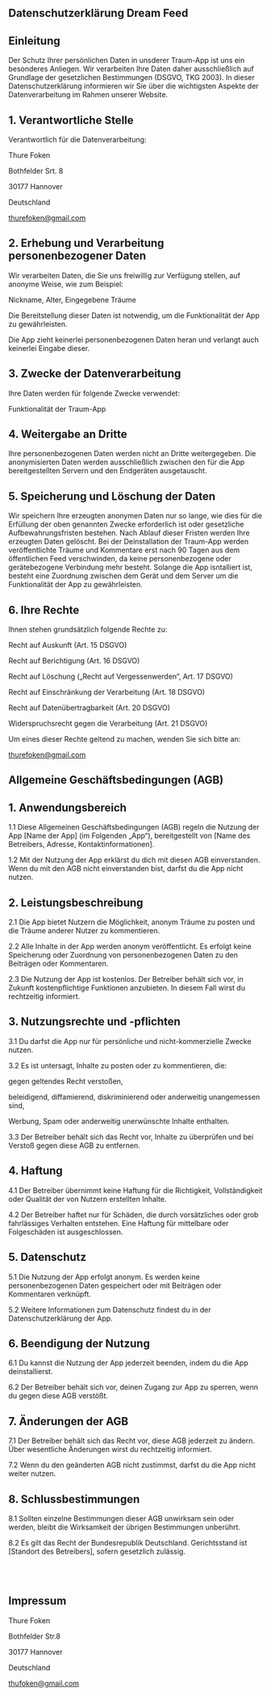 <html>
<head>
</head>
<body>

## Datenschutzerklärung Dream Feed
## Einleitung
Der Schutz Ihrer persönlichen Daten in unsderer Traum-App ist uns ein besonderes Anliegen. Wir verarbeiten Ihre Daten daher ausschließlich auf Grundlage der gesetzlichen Bestimmungen (DSGVO, TKG 2003). In dieser Datenschutzerklärung informieren wir Sie über die wichtigsten Aspekte der Datenverarbeitung im Rahmen unserer Website.

## 1. Verantwortliche Stelle
Verantwortlich für die Datenverarbeitung:

Thure Foken

Bothfelder Srt. 8

30177 Hannover

Deutschland

thurefoken@gmail.com

## 2. Erhebung und Verarbeitung personenbezogener Daten
Wir verarbeiten Daten, die Sie uns freiwillig zur Verfügung stellen, auf anonyme Weise, wie zum Beispiel:

Nickname, Alter, Eingegebene Träume

Die Bereitstellung dieser Daten ist notwendig, um die Funktionalität der App zu gewährleisten.

Die App zieht keinerlei personenbezogenen Daten heran und verlangt auch keinerlei Eingabe dieser.

## 3. Zwecke der Datenverarbeitung
Ihre Daten werden für folgende Zwecke verwendet:

Funktionalität der Traum-App

## 4. Weitergabe an Dritte
Ihre personenbezogenen Daten werden nicht an Dritte weitergegeben. Die anonymisierten Daten werden ausschließlich zwischen den für die App bereitgestellten Servern und den Endgeräten ausgetauscht.

## 5. Speicherung und Löschung der Daten
Wir speichern Ihre erzeugten anonymen Daten nur so lange, wie dies für die Erfüllung der oben genannten Zwecke erforderlich ist oder gesetzliche Aufbewahrungsfristen bestehen. Nach Ablauf dieser Fristen werden Ihre erzeugten Daten gelöscht.
Bei der Deinstallation der Traum-App werden veröffentlichte Träume und Kommentare erst nach 90 Tagen aus dem öffentlichen Feed verschwinden, da keine personenbezogene oder gerätebezogene Verbindung mehr besteht.
Solange die App isntalliert ist, besteht eine Zuordnung zwischen dem Gerät und dem Server um die Funktionalität der App zu gewährleisten.

## 6. Ihre Rechte
Ihnen stehen grundsätzlich folgende Rechte zu:

Recht auf Auskunft (Art. 15 DSGVO)

Recht auf Berichtigung (Art. 16 DSGVO)

Recht auf Löschung („Recht auf Vergessenwerden“, Art. 17 DSGVO)

Recht auf Einschränkung der Verarbeitung (Art. 18 DSGVO)

Recht auf Datenübertragbarkeit (Art. 20 DSGVO)

Widerspruchsrecht gegen die Verarbeitung (Art. 21 DSGVO)

Um eines dieser Rechte geltend zu machen, wenden Sie sich bitte an:

thurefoken@gmail.com




## Allgemeine Geschäftsbedingungen (AGB)

## 1. Anwendungsbereich

1.1 Diese Allgemeinen Geschäftsbedingungen (AGB) regeln die Nutzung der App [Name der App] (im Folgenden „App“), bereitgestellt von [Name des Betreibers, Adresse, Kontaktinformationen].

1.2 Mit der Nutzung der App erklärst du dich mit diesen AGB einverstanden. Wenn du mit den AGB nicht einverstanden bist, darfst du die App nicht nutzen.

## 2. Leistungsbeschreibung

2.1 Die App bietet Nutzern die Möglichkeit, anonym Träume zu posten und die Träume anderer Nutzer zu kommentieren.

2.2 Alle Inhalte in der App werden anonym veröffentlicht. Es erfolgt keine Speicherung oder Zuordnung von personenbezogenen Daten zu den Beiträgen oder Kommentaren.

2.3 Die Nutzung der App ist kostenlos. Der Betreiber behält sich vor, in Zukunft kostenpflichtige Funktionen anzubieten. In diesem Fall wirst du rechtzeitig informiert.

## 3. Nutzungsrechte und -pflichten

3.1 Du darfst die App nur für persönliche und nicht-kommerzielle Zwecke nutzen.

3.2 Es ist untersagt, Inhalte zu posten oder zu kommentieren, die:

gegen geltendes Recht verstoßen,

beleidigend, diffamierend, diskriminierend oder anderweitig unangemessen sind,

Werbung, Spam oder anderweitig unerwünschte Inhalte enthalten.

3.3 Der Betreiber behält sich das Recht vor, Inhalte zu überprüfen und bei Verstoß gegen diese AGB zu entfernen.

## 4. Haftung

4.1 Der Betreiber übernimmt keine Haftung für die Richtigkeit, Vollständigkeit oder Qualität der von Nutzern erstellten Inhalte.

4.2 Der Betreiber haftet nur für Schäden, die durch vorsätzliches oder grob fahrlässiges Verhalten entstehen. Eine Haftung für mittelbare oder Folgeschäden ist ausgeschlossen.

## 5. Datenschutz

5.1 Die Nutzung der App erfolgt anonym. Es werden keine personenbezogenen Daten gespeichert oder mit Beiträgen oder Kommentaren verknüpft.

5.2 Weitere Informationen zum Datenschutz findest du in der Datenschutzerklärung der App.

## 6. Beendigung der Nutzung

6.1 Du kannst die Nutzung der App jederzeit beenden, indem du die App deinstallierst.

6.2 Der Betreiber behält sich vor, deinen Zugang zur App zu sperren, wenn du gegen diese AGB verstößt.

## 7. Änderungen der AGB

7.1 Der Betreiber behält sich das Recht vor, diese AGB jederzeit zu ändern. Über wesentliche Änderungen wirst du rechtzeitig informiert.

7.2 Wenn du den geänderten AGB nicht zustimmst, darfst du die App nicht weiter nutzen.

## 8. Schlussbestimmungen

8.1 Sollten einzelne Bestimmungen dieser AGB unwirksam sein oder werden, bleibt die Wirksamkeit der übrigen Bestimmungen unberührt.

8.2 Es gilt das Recht der Bundesrepublik Deutschland. Gerichtsstand ist [Standort des Betreibers], sofern gesetzlich zulässig.

<br>
<br>

## Impressum

Thure Foken

Bothfelder Str.8

30177 Hannover

Deutschland

thufoken@gmail.com

</body>
</html>
